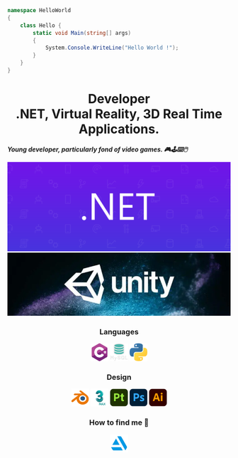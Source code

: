 ```c#
namespace HelloWorld
{
    class Hello {
        static void Main(string[] args)
        {
            System.Console.WriteLine("Hello World !");
        }
    }
}
```
<h1 align="center">
    Developer<br>
    .NET, Virtual Reality, 3D Real Time Applications.
</h1>

<p align="justify">
    <b>
        <i>
            Young developer, particularly fond of video games. 🎮🕹️⌨️🖱️ 
        </i>
    </b>
</p>
<p align="center">
    <img width="800" src="img\.Net.png" alt=".NET"/>
    <img width="800" src="img\unity.png" alt="Unity"/>
</p>

<h3 align="center">Languages</h3>

<p align="center">
    <img width="40" src="img\CSharp.png" alt="C#"/>
    <img width="40" src="img\MySQL.png" alt="MySQL"/>
    <img width="40" src="img\python.png" alt="Python"/>

    
</p>

<h3 align="center">Design</h3>

<p align="center">
    <img width="40" src="img\Blender.png" alt="Blender"/>
    <img width="40" src="img\3dsMax.png" alt="3dsMax"/>
    <img width="40" src="img\Substance3dPainter.png" alt="Substance3dPainter"/>
    <img width="40" src="img\Photoshop.png" alt="Photoshop"/>
    <img width="40" src="img\Illustrator.png" alt="Illustrator"/>
</p>
<h3 align="center">How to find me 🔎</h3>
<p align="center">
<a href="https://www.artstation.com/thalzen9">
    <img width="40" src="img\ArtStation.png" alt="ArtStation">
</a>

